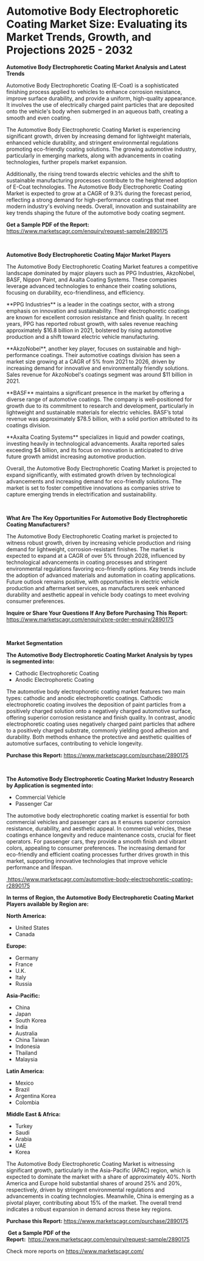 <p><h1>Automotive Body Electrophoretic Coating Market Size: Evaluating its Market Trends, Growth, and Projections 2025 - 2032</h1></p><p><strong>Automotive Body Electrophoretic Coating Market Analysis and Latest Trends</strong></p>
<p><p>Automotive Body Electrophoretic Coating (E-Coat) is a sophisticated finishing process applied to vehicles to enhance corrosion resistance, improve surface durability, and provide a uniform, high-quality appearance. It involves the use of electrically charged paint particles that are deposited onto the vehicle's body when submerged in an aqueous bath, creating a smooth and even coating. </p><p>The Automotive Body Electrophoretic Coating Market is experiencing significant growth, driven by increasing demand for lightweight materials, enhanced vehicle durability, and stringent environmental regulations promoting eco-friendly coating solutions. The growing automotive industry, particularly in emerging markets, along with advancements in coating technologies, further propels market expansion. </p><p>Additionally, the rising trend towards electric vehicles and the shift to sustainable manufacturing processes contribute to the heightened adoption of E-Coat technologies. The Automotive Body Electrophoretic Coating Market is expected to grow at a CAGR of 9.3% during the forecast period, reflecting a strong demand for high-performance coatings that meet modern industry's evolving needs. Overall, innovation and sustainability are key trends shaping the future of the automotive body coating segment.</p></p>
<p><strong>Get a Sample PDF of the Report:&nbsp;</strong> <a href="https://www.marketscagr.com/enquiry/request-sample/2890175?utm_campaign=2754&utm_medium=2&utm_source=Github&utm_content=ia&utm_term=14032025&utm_id=automotive-body-electrophoretic-coating">https://www.marketscagr.com/enquiry/request-sample/2890175</a></p>
<p>&nbsp;</p>
<p><strong>Automotive Body Electrophoretic Coating Major Market Players</strong></p>
<p><p>The Automotive Body Electrophoretic Coating Market features a competitive landscape dominated by major players such as PPG Industries, AkzoNobel, BASF, Nippon Paint, and Axalta Coating Systems. These companies leverage advanced technologies to enhance their coating solutions, focusing on durability, eco-friendliness, and efficiency.</p><p>**PPG Industries** is a leader in the coatings sector, with a strong emphasis on innovation and sustainability. Their electrophoretic coatings are known for excellent corrosion resistance and finish quality. In recent years, PPG has reported robust growth, with sales revenue reaching approximately $16.8 billion in 2021, bolstered by rising automotive production and a shift toward electric vehicle manufacturing.</p><p>**AkzoNobel**, another key player, focuses on sustainable and high-performance coatings. Their automotive coatings division has seen a market size growing at a CAGR of 5% from 2021 to 2026, driven by increasing demand for innovative and environmentally friendly solutions. Sales revenue for AkzoNobel's coatings segment was around $11 billion in 2021.</p><p>**BASF** maintains a significant presence in the market by offering a diverse range of automotive coatings. The company is well-positioned for growth due to its commitment to research and development, particularly in lightweight and sustainable materials for electric vehicles. BASF’s total revenue was approximately $78.5 billion, with a solid portion attributed to its coatings division.</p><p>**Axalta Coating Systems** specializes in liquid and powder coatings, investing heavily in technological advancements. Axalta reported sales exceeding $4 billion, and its focus on innovation is anticipated to drive future growth amidst increasing automotive production.</p><p>Overall, the Automotive Body Electrophoretic Coating Market is projected to expand significantly, with estimated growth driven by technological advancements and increasing demand for eco-friendly solutions. The market is set to foster competitive innovations as companies strive to capture emerging trends in electrification and sustainability.</p></p>
<p>&nbsp;</p>
<p><strong>What Are The Key Opportunities For Automotive Body Electrophoretic Coating Manufacturers?</strong></p>
<p><p>The Automotive Body Electrophoretic Coating market is projected to witness robust growth, driven by increasing vehicle production and rising demand for lightweight, corrosion-resistant finishes. The market is expected to expand at a CAGR of over 5% through 2028, influenced by technological advancements in coating processes and stringent environmental regulations favoring eco-friendly options. Key trends include the adoption of advanced materials and automation in coating applications. Future outlook remains positive, with opportunities in electric vehicle production and aftermarket services, as manufacturers seek enhanced durability and aesthetic appeal in vehicle body coatings to meet evolving consumer preferences.</p></p>
<p><strong>Inquire or Share Your Questions If Any Before Purchasing This Report:</strong> <a href="https://www.marketscagr.com/enquiry/pre-order-enquiry/2890175?utm_campaign=2754&utm_medium=2&utm_source=Github&utm_content=ia&utm_term=14032025&utm_id=automotive-body-electrophoretic-coating">https://www.marketscagr.com/enquiry/pre-order-enquiry/2890175</a></p>
<p>&nbsp;</p>
<p><strong>Market Segmentation</strong></p>
<p><strong>The Automotive Body Electrophoretic Coating Market Analysis by types is segmented into:</strong></p>
<p><ul><li>Cathodic Electrophoretic Coating</li><li>Anodic Electrophoretic Coating</li></ul></p>
<p><p>The automotive body electrophoretic coating market features two main types: cathodic and anodic electrophoretic coatings. Cathodic electrophoretic coating involves the deposition of paint particles from a positively charged solution onto a negatively charged automotive surface, offering superior corrosion resistance and finish quality. In contrast, anodic electrophoretic coating uses negatively charged paint particles that adhere to a positively charged substrate, commonly yielding good adhesion and durability. Both methods enhance the protective and aesthetic qualities of automotive surfaces, contributing to vehicle longevity.</p></p>
<p><strong>Purchase this Report:&nbsp;</strong><a href="https://www.marketscagr.com/purchase/2890175?utm_campaign=2754&utm_medium=2&utm_source=Github&utm_content=ia&utm_term=14032025&utm_id=automotive-body-electrophoretic-coating">https://www.marketscagr.com/purchase/2890175</a></p>
<p>&nbsp;</p>
<p><strong>The Automotive Body Electrophoretic Coating Market Industry Research by Application is segmented into:</strong></p>
<p><ul><li>Commercial Vehicle</li><li>Passenger Car</li></ul></p>
<p><p>The automotive body electrophoretic coating market is essential for both commercial vehicles and passenger cars as it ensures superior corrosion resistance, durability, and aesthetic appeal. In commercial vehicles, these coatings enhance longevity and reduce maintenance costs, crucial for fleet operators. For passenger cars, they provide a smooth finish and vibrant colors, appealing to consumer preferences. The increasing demand for eco-friendly and efficient coating processes further drives growth in this market, supporting innovative technologies that improve vehicle performance and lifespan.</p></p>
<p><a href="https://www.marketscagr.com/automotive-body-electrophoretic-coating-r2890175?utm_campaign=2754&utm_medium=2&utm_source=Github&utm_content=ia&utm_term=14032025&utm_id=automotive-body-electrophoretic-coating">&nbsp;https://www.marketscagr.com/automotive-body-electrophoretic-coating-r2890175</a></p>
<p><strong>In terms of Region, the Automotive Body Electrophoretic Coating Market Players available by Region are:</strong></p>
<p>
    <p> <strong> North America: </strong>
        <ul>
            <li>United States</li>
            <li>Canada</li>
        </ul>
        </p> 
    <p> <strong> Europe: </strong>
        <ul>
            <li>Germany</li>
            <li>France</li>
            <li>U.K.</li>
            <li>Italy</li>
            <li>Russia</li>
        </ul>
        </p> 
    <p> <strong> Asia-Pacific: </strong>
        <ul>
            <li>China</li>
            <li>Japan</li>
            <li>South Korea</li>
            <li>India</li>
            <li>Australia</li>
            <li>China Taiwan</li>
            <li>Indonesia</li>
            <li>Thailand</li>
            <li>Malaysia</li>
        </ul>
        </p> 
    <p> <strong> Latin America: </strong>
        <ul>
            <li>Mexico</li>
            <li>Brazil</li>
            <li>Argentina Korea</li>
            <li>Colombia</li>
        </ul>
        </p> 
    <p> <strong> Middle East & Africa: </strong>
        <ul>
            <li>Turkey</li>
            <li>Saudi</li>
            <li>Arabia</li>
            <li>UAE</li>
            <li>Korea</li>
        </ul>
    </p>
    </p>
<p><p>The Automotive Body Electrophoretic Coating Market is witnessing significant growth, particularly in the Asia-Pacific (APAC) region, which is expected to dominate the market with a share of approximately 40%. North America and Europe hold substantial shares of around 25% and 20%, respectively, driven by stringent environmental regulations and advancements in coating technologies. Meanwhile, China is emerging as a pivotal player, contributing about 15% of the market. The overall trend indicates a robust expansion in demand across these key regions.</p></p>
<p><strong>Purchase this Report: </strong><a href="https://www.marketscagr.com/purchase/2890175?utm_campaign=2754&utm_medium=2&utm_source=Github&utm_content=ia&utm_term=14032025&utm_id=automotive-body-electrophoretic-coating">https://www.marketscagr.com/purchase/2890175</a></p>
<p>&nbsp;<strong>Get a Sample PDF of the Report:&nbsp;&nbsp;</strong><a href="https://www.marketscagr.com/enquiry/request-sample/2890175?utm_campaign=2754&utm_medium=2&utm_source=Github&utm_content=ia&utm_term=14032025&utm_id=automotive-body-electrophoretic-coating">https://www.marketscagr.com/enquiry/request-sample/2890175</a></p>
<p><strong></strong></p>
<p>Check more reports on <a href="https://www.marketscagr.com/?utm_campaign=2754&utm_medium=2&utm_source=Github&utm_content=ia&utm_term=14032025&utm_id=automotive-body-electrophoretic-coating">https://www.marketscagr.com/</a></p>